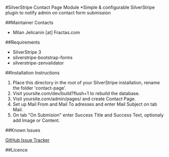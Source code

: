 #SilverStripe Contact Page Module
*Simple & configurable SilverStripe plugin to notify admin on contact form submission

##Maintainer Contacts
*  Milan Jelicanin [at] Fractas.com


##Requirements
* SilverStripe 3
* silverstripe-bootstrap-forms
* silverstripe-zenvalidator


##Installation Instructions

1. Place this directory in the root of your SilverStripe installation, rename the folder 'contact-page'.
2. Visit yoursite.com/dev/build?flush=1 to rebuild the database.
3. Visit yoursite.com/admin/pages/ and create Contact Page.
4. Set up Mail From and Mail To adresses and enter Mail Subject on tab Mail.
5. On tab "On Submision" enter Success Title and Success Text, optionaly add Image or Content.


##Known Issues

[GitHub Issue Tracker](https://github.com/jelicanin/silverstripe-contact-page/issues)


##Licence
